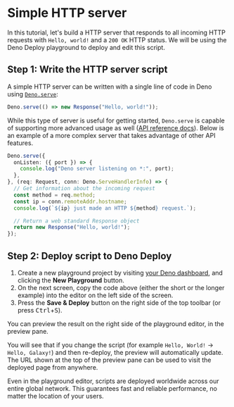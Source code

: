 # Simple HTTP server

In this tutorial, let's build a HTTP server that responds to all incoming HTTP
requests with `Hello, world!` and a `200 OK` HTTP status. We will be using the
Deno Deploy playground to deploy and edit this script.

## Step 1: Write the HTTP server script

A simple HTTP server can be written with a single line of code in Deno using
[`Deno.serve`](https://deno.land/api?s=Deno.serve):

```js title="One-line HTTP server"
Deno.serve(() => new Response("Hello, world!"));
```

While this type of server is useful for getting started, `Deno.serve` is capable
of supporting more advanced usage as well
([API reference docs](https://deno.land/api?s=Deno.serve)). Below is an example
of a more complex server that takes advantage of other API features.

```ts title="More complex Hello World server"
Deno.serve({
  onListen: ({ port }) => {
    console.log("Deno server listening on *:", port);
  },
}, (req: Request, conn: Deno.ServeHandlerInfo) => {
  // Get information about the incoming request
  const method = req.method;
  const ip = conn.remoteAddr.hostname;
  console.log(`${ip} just made an HTTP ${method} request.`);

  // Return a web standard Response object
  return new Response("Hello, world!");
});
```

## Step 2: Deploy script to Deno Deploy

1. Create a new playground project by visiting
   [your Deno dashboard](https://dash.deno.com/account/overview), and clicking
   the **New Playground** button.
2. On the next screen, copy the code above (either the short or the longer
   example) into the editor on the left side of the screen.
3. Press the **Save & Deploy** button on the right side of the top toolbar (or
   press <kbd>Ctrl</kbd>+<kbd>S</kbd>).

You can preview the result on the right side of the playground editor, in the
preview pane.

You will see that if you change the script (for example `Hello, World!` ->
`Hello, Galaxy!`) and then re-deploy, the preview will automatically update. The
URL shown at the top of the preview pane can be used to visit the deployed page
from anywhere.

Even in the playground editor, scripts are deployed worldwide across our entire
global network. This guarantees fast and reliable performance, no matter the
location of your users.
